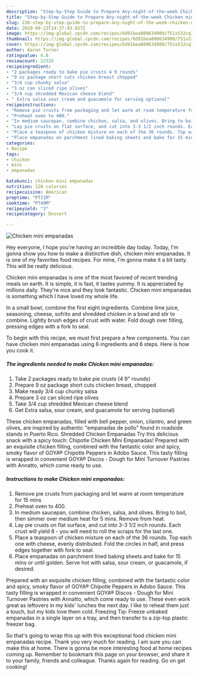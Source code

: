 ```yaml
---
description: "Step-by-Step Guide to Prepare Any-night-of-the-week Chicken mini empanadas"
title: "Step-by-Step Guide to Prepare Any-night-of-the-week Chicken mini empanadas"
slug: 220-step-by-step-guide-to-prepare-any-night-of-the-week-chicken-mini-empanadas
date: 2020-09-23T14:37:43.657Z
image: https://img-global.cpcdn.com/recipes/6d91bea800634900/751x532cq70/chicken-mini-empanadas-recipe-main-photo.jpg
thumbnail: https://img-global.cpcdn.com/recipes/6d91bea800634900/751x532cq70/chicken-mini-empanadas-recipe-main-photo.jpg
cover: https://img-global.cpcdn.com/recipes/6d91bea800634900/751x532cq70/chicken-mini-empanadas-recipe-main-photo.jpg
author: Aaron Turner
ratingvalue: 4.8
reviewcount: 22335
recipeingredient:
- "2 packages ready to bake pie crusts 4 9 rounds"
- "9 oz package short cuts chicken breast chopped"
- "3/4 cup chunky salsa"
- "3 oz can sliced ripe olives"
- "3/4 cup shredded Mexican cheese blend"
- " Extra salsa sour cream and guacamole for serving optional"
recipeinstructions:
- "Remove pie crusts from packaging and let warm at room temperature for 15 mins"
- "Preheat oven to 400."
- "In medium saucepan, combine chicken, salsa, and olives. Bring to boil, then simmer over medium heat for 5 mins. Remove from heat."
- "Lay pie crusts on flat surface, and cut into 3-3 1/2 inch rounds. Each crust will yield 8 - you will need to roll the scraps for the last one."
- "Place a teaspoon of chicken mixture on each of the 36 rounds. Top each one with cheese, evenly distributed. Fold the circles in half, and press edges together with fork to seal."
- "Place empanadas on parchment lined baking sheets and bake for 15 mins or until golden. Serve hot with salsa, sour cream, or guacamole, if desired."
categories:
- Recipe
tags:
- chicken
- mini
- empanadas

katakunci: chicken mini empanadas 
nutrition: 128 calories
recipecuisine: American
preptime: "PT11M"
cooktime: "PT49M"
recipeyield: "3"
recipecategory: Dessert

---
```



![Chicken mini empanadas](https://img-global.cpcdn.com/recipes/6d91bea800634900/751x532cq70/chicken-mini-empanadas-recipe-main-photo.jpg)

Hey everyone, I hope you're having an incredible day today. Today, I'm gonna show you how to make a distinctive dish, chicken mini empanadas. It is one of my favorites food recipes. For mine, I'm gonna make it a bit tasty. This will be really delicious.

Chicken mini empanadas is one of the most favored of recent trending meals on earth. It is simple, it is fast, it tastes yummy. It is appreciated by millions daily. They're nice and they look fantastic. Chicken mini empanadas is something which I have loved my whole life.

In a small bowl, combine the first eight ingredients. Combine lime juice, seasoning, cheese, sofrito and shredded chicken in a bowl and stir to combine. Lightly brush edges of crust with water. Fold dough over filling, pressing edges with a fork to seal.


To begin with this recipe, we must first prepare a few components. You can have chicken mini empanadas using 6 ingredients and 6 steps. Here is how you cook it.

<!--inarticleads1-->

##### The ingredients needed to make Chicken mini empanadas:

1. Take 2 packages ready to bake pie crusts (4 9&#34; rounds)
1. Prepare 9 oz package short cuts chicken breast, chopped
1. Make ready 3/4 cup chunky salsa
1. Prepare 3 oz can sliced ripe olives
1. Take 3/4 cup shredded Mexican cheese blend
1. Get  Extra salsa, sour cream, and guacamole for serving (optional)


These chicken empanadas, filled with bell pepper, onion, cilantro, and green olives, are inspired by authentic &#34;empanadas de pollo&#34; found in roadside stands in Puerto Rico. Shredded Chicken Empanadas Try this delicious snack with a spicy touch: Chipotle Chicken Mini Empanadas! Prepared with an exquisite chicken filling, combined with the fantastic color and spicy, smoky flavor of GOYA® Chipotle Peppers in Adobo Sauce. This tasty filling is wrapped in convenient GOYA® Discos - Dough for Mini Turnover Pastries with Annatto, which come ready to use. 

<!--inarticleads2-->

##### Instructions to make Chicken mini empanadas:

1. Remove pie crusts from packaging and let warm at room temperature for 15 mins
1. Preheat oven to 400.
1. In medium saucepan, combine chicken, salsa, and olives. Bring to boil, then simmer over medium heat for 5 mins. Remove from heat.
1. Lay pie crusts on flat surface, and cut into 3-3 1/2 inch rounds. Each crust will yield 8 - you will need to roll the scraps for the last one.
1. Place a teaspoon of chicken mixture on each of the 36 rounds. Top each one with cheese, evenly distributed. Fold the circles in half, and press edges together with fork to seal.
1. Place empanadas on parchment lined baking sheets and bake for 15 mins or until golden. Serve hot with salsa, sour cream, or guacamole, if desired.


Prepared with an exquisite chicken filling, combined with the fantastic color and spicy, smoky flavor of GOYA® Chipotle Peppers in Adobo Sauce. This tasty filling is wrapped in convenient GOYA® Discos - Dough for Mini Turnover Pastries with Annatto, which come ready to use. These even work great as leftovers in my kids&#39; lunches the next day. I like to reheat them just a touch, but my kids love them cold. Freezing Tip: Freeze unbaked empanadas in a single layer on a tray, and then transfer to a zip-top plastic freezer bag. 

So that's going to wrap this up with this exceptional food chicken mini empanadas recipe. Thank you very much for reading. I am sure you can make this at home. There is gonna be more interesting food at home recipes coming up. Remember to bookmark this page on your browser, and share it to your family, friends and colleague. Thanks again for reading. Go on get cooking!
